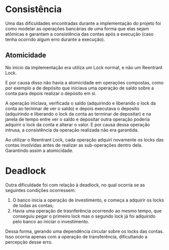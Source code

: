 # Consistência

Uma das dificuldades encontradas durante a implementação do projeto foi como modelar as operações bancárias de uma forma que elas sejam atômicas e garantam a consistência das contas após a execução \(caso tenha ocorrido algum erro durante a execução\).

## Atomicidade

No início da implementação era utiliza um Lock normal, e não um Reentrant Lock. 

E por causa disso não havia a atomicidade em operações compostas, como por exemplo a de depósito que iniciava uma operação de saldo sobre a conta para depois realizar o depósito em si. 

A operação iniciava, verificada o saldo \(adquirindo e liberando o lock da conta ao terminar de ver o saldo\) e depois executava o deposito \(adquirindo e liberando o lock da conta ao terminar de depositar\) e na janela de tempo entre ver o saldo e depositar outra operação poderia adquirir o lock da conta e alterar o valor. E por causa dessa operação intrusa, a consistência da operação realizada não era garantida.

Ao utilizar o Reentrant Lock, cada operação adquiri novamente os locks das contas involvidas antes de realizar as sub-operações dentro dela. Garantindo assim a atomicidade.

# Deadlock

Outra dificuldade foi com relação à deadlock, no qual ocorria se as seguintes condições ocorressem:

1. O banco inicia a operação de investimento, e começa a adquirir os locks de todas as contas;
2. Havia uma operação de trasnferência ocorrendo ao mesmo tempo, que conseguiu pegar o primeiro lock mas o segundo lock já foi adquirido pelo banco ao iniciar o investimento.

Dessa forma, gerando uma dependência circular sobre os locks das contas. Isso ocorria apenas com a operação de transferência, dificultando a percepção desse erro.



